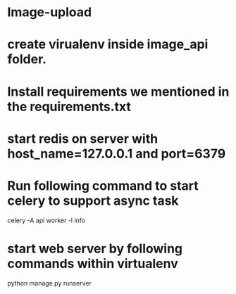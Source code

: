 # Image-upload
# create virualenv inside image_api folder.
# Install requirements we mentioned in the requirements.txt
# start redis on server with host_name=127.0.0.1 and port=6379
# Run following command to start celery to support async task
  celery -A api  worker -l info
# start web server by following commands within virtualenv
  python manage.py runserver
